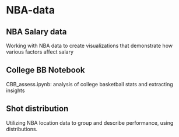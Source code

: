 # NBA-data

## NBA Salary data
Working with NBA data to create visualizations that demonstrate how various factors affect salary

## College BB Notebook 
CBB_assess.ipynb:
analysis of college basketball stats and extracting insights

## Shot distribution
Utilizing NBA location data to group and describe performance, using distributions.
